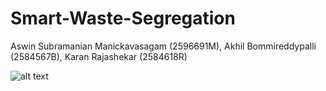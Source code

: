 # Smart-Waste-Segregation

Aswin Subramanian Manickavasagam (2596691M),
Akhil Bommireddypalli (2584567B),
Karan Rajashekar (2584618R)

![alt text](https://images.app.goo.gl/8bFRSh4QvjR31wfo6)